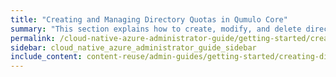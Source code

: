 ```yaml
---
title: "Creating and Managing Directory Quotas in Qumulo Core"
summary: "This section explains how to create, modify, and delete directory quotas by using the Qumulo Core Web UI and how to use the Cluster Alerts for Qumulo script to manage cluster quota notifications."
permalink: /cloud-native-azure-administrator-guide/getting-started/creating-directory-quotas.html
sidebar: cloud_native_azure_administrator_guide_sidebar
include_content: content-reuse/admin-guides/getting-started/creating-directory-quotas.md
---
```


